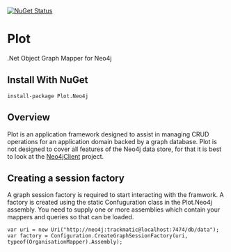 [![NuGet Status](https://img.shields.io/nuget/v/Plot.svg)](https://www.nuget.org/packages/Plot/)

# Plot

.Net Object Graph Mapper for Neo4j

## Install With NuGet

    install-package Plot.Neo4j

## Overview
Plot is an application framework designed to assist in managing CRUD operations for an application domain backed by a graph database. Plot is not designed to cover all features of the Neo4j data store, for that it is best to look at the [Neo4jClient](https://github.com/Readify/Neo4jClient) project.

## Creating a session factory
A graph session factory is required to start interacting with the framwork. A factory is created using the static Confuguration class in the Plot.Neo4j assembly. You need to supply one or more assemblies which contain your mappers and queries so that can be loaded.

`var uri = new Uri("http://neo4j:trackmatic@localhost:7474/db/data");
var factory = Configuration.CreateGraphSessionFactory(uri, typeof(OrganisationMapper).Assembly);`
